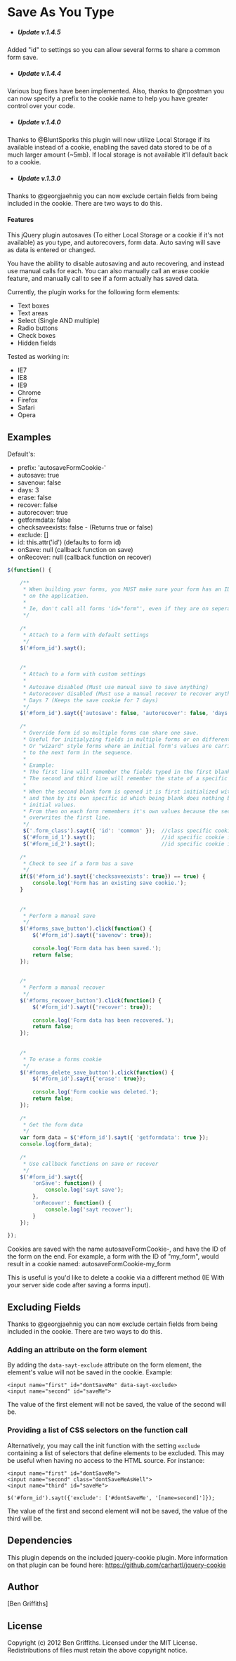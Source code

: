 # Save As You Type

* ##### Update v.1.4.5 #####
Added "id" to settings so you can allow several forms to share a common form save.

* ##### Update v.1.4.4 #####
Various bug fixes have been implemented. Also, thanks to @npostman you can now specify a prefix to the cookie name to help you have greater control over your code.

* ##### Update v.1.4.0 #####
Thanks to @BluntSporks this plugin will now utilize Local Storage if its available instead of a cookie, enabling the saved data stored to be of a much larger amount (~5mb). If local storage is not available it'll default back to a cookie.

* ##### Update v.1.3.0 ####
Thanks to @georgjaehnig you can now exclude certain fields from being included in the cookie. There are two ways to do this.

#### Features ####

This jQuery plugin autosaves (To either Local Storage or a cookie if it's not available) as you type, and autorecovers, form data. Auto saving will save as data is entered or changed.

You have the ability to disable autosaving and auto recovering, and instead use manual calls for each. You can also manually call an erase cookie feature, and manually call to see if a form actually has saved data.

Currently, the plugin works for the following form elements:

* Text boxes
* Text areas
* Select (Single AND multiple)
* Radio buttons
* Check boxes
* Hidden fields

Tested as working in:

* IE7
* IE8
* IE9
* Chrome
* Firefox
* Safari
* Opera

## Examples

Default's:

* prefix: 'autosaveFormCookie-'
* autosave: true
* savenow: false
* days: 3
* erase: false
* recover: false
* autorecover: true
* getformdata: false
* checksaveexists: false - (Returns true or false)
* exclude: []
* id: this.attr('id')      (defaults to form id)
* onSave: null (callback function on save)
* onRecover: null (callback function on recover)


```js
$(function() {

    /**
     * When building your forms, you MUST make sure your form has an ID, and that it's unique
     * on the application.
     *
     * Ie, don't call all forms 'id="form"', even if they are on seperate pages.
     */
    
    /*
     * Attach to a form with default settings
     */
    $('#form_id').sayt();
    
    
    /*
     * Attach to a form with custom settings
     *
     * Autosave disabled (Must use manual save to save anything)
     * Autorecover disabled (Must use a manual recover to recover anything)
     * Days 7 (Keeps the save cookie for 7 days)
     */
    $('#form_id').sayt({'autosave': false, 'autorecover': false, 'days': 7});
    
    /*
     * Override form id so multiple forms can share one save.
     * Useful for initialyzing fields in multiple forms or on different pages
     * Or "wizard" style forms where an initial form's values are carried forward
     * to the next form in the sequence.
     * 
     * Example:
     * The first line will remember the fields typed in the first blank form of class "form_class".
     * The second and third line will remember the state of a specific form.
     *
     * When the second blank form is opened it is first initialized with "form_class" 
     * and then by its own specific id which being blank does nothing but take on the 
     * initial values.
     * From then on each form remembers it's own values because the second line always 
     * overwrites the first line.
     */
     $('.form_class').sayt({ 'id': 'common' });  //class specific cookie id = prefix + 'common'
     $('#form_id_1').sayt();                     //id specific cookie id = prefix + 'form_id_1'
     $('#form_id_2').sayt();                     //id specific cookie id = prefix + 'form_id_2'
        
    /*
     * Check to see if a form has a save
     */
    if($('#form_id').sayt({'checksaveexists': true}) == true) {
        console.log('Form has an existing save cookie.');
    }
    
    
    /*
     * Perform a manual save
     */
    $('#forms_save_button').click(function() {
        $('#form_id').sayt({'savenow': true});
        
        console.log('Form data has been saved.');
        return false;
    });
    
    
    /*
     * Perform a manual recover
     */
    $('#forms_recover_button').click(function() {
        $('#form_id').sayt({'recover': true});
        
        console.log('Form data has been recovered.');
        return false;
    });
    
    
    /*
     * To erase a forms cookie
     */
    $('#forms_delete_save_button').click(function() {
        $('#form_id').sayt({'erase': true});
        
        console.log('Form cookie was deleted.');
        return false;
    });
    
    /*
     * Get the form data
     */
    var form_data = $('#form_id').sayt({ 'getformdata': true });
    console.log(form_data);
    
    /*
     * Use callback functions on save or recover
     */
    $('#form_id').sayt({
        'onSave': function() {
            console.log('sayt save');
        },
        'onRecover': function() {
            console.log('sayt recover');
        }
    });
    
});
```

Cookies are saved with the name autosaveFormCookie-, and have the ID of the form on the end. For example, a form with the ID of "my_form", would result in a cookie named: autosaveFormCookie-my_form

This is useful is you'd like to delete a cookie via a different method (IE With your server side code after saving a forms input).


## Excluding Fields

Thanks to @georgjaehnig you can now exclude certain fields from being included in the cookie. There are two ways to do this.

### Adding an attribute on the form element

By adding the `data-sayt-exclude` attribute on the form element, the element's value will not be saved in the cookie. Example:
```
<input name="first" id="dontSaveMe" data-sayt-exclude>
<input name="second" id="saveMe">
```
The value of the first element will not be saved, the value of the second will be.

### Providing a list of CSS selectors on the function call

Alternatively, you may call the init function with the setting `exclude` containing a list of selectors that define elements to be excluded. This may be useful when having no access to the HTML source. For instance:
```
<input name="first" id="dontSaveMe">
<input name="second" class="dontSaveMeAsWell">
<input name="third" id="saveMe">
```
```
$('#form_id').sayt({'exclude': ['#dontSaveMe', '[name=second]']});
```
The value of the first and second element will not be saved, the value of the third will be.

## Dependencies

This plugin depends on the included jquery-cookie plugin. More information on that plugin can be found here: https://github.com/carhartl/jquery-cookie


## Author

[Ben Griffiths]


## License

Copyright (c) 2012 Ben Griffiths. Licensed under the MIT License. Redistributions of files must retain the above copyright notice.
